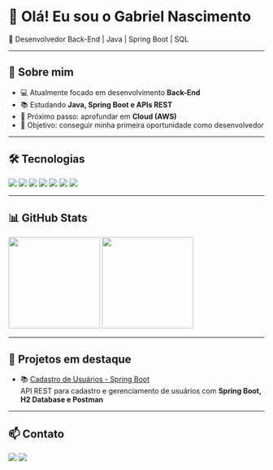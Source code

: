 # 👋 Olá! Eu sou o Gabriel Nascimento  

🎯 Desenvolvedor Back-End | Java | Spring Boot | SQL  

---

## 🚀 Sobre mim  
- 💻 Atualmente focado em desenvolvimento **Back-End**  
- 📚 Estudando **Java, Spring Boot e APIs REST**  
- 🌱 Próximo passo: aprofundar em **Cloud (AWS)**  
- 🎯 Objetivo: conseguir minha primeira oportunidade como desenvolvedor  

---

## 🛠️ Tecnologias  
<div>
  <img src="https://img.shields.io/badge/Java-ED8B00?style=for-the-badge&logo=openjdk&logoColor=white"/>
  <img src="https://img.shields.io/badge/Spring_Boot-6DB33F?style=for-the-badge&logo=springboot&logoColor=white"/>
  <img src="https://img.shields.io/badge/H2-0078D7?style=for-the-badge&logo=databricks&logoColor=white"/>
  <img src="https://img.shields.io/badge/MySQL-005C84?style=for-the-badge&logo=mysql&logoColor=white"/>
  <img src="https://img.shields.io/badge/Postman-FF6C37?style=for-the-badge&logo=postman&logoColor=white"/>
  <img src="https://img.shields.io/badge/Git-F05032?style=for-the-badge&logo=git&logoColor=white"/>
  <img src="https://img.shields.io/badge/GitHub-181717?style=for-the-badge&logo=github&logoColor=white"/>
</div>

---

## 📊 GitHub Stats  
<div>
  <img height="180em" src="https://github-readme-stats.vercel.app/api?username=SEUUSUARIO&show_icons=true&theme=radical"/>  
  <img height="180em" src="https://github-readme-stats.vercel.app/api/top-langs/?username=SEUUSUARIO&layout=compact&theme=radical"/>  
</div>

---

## 📂 Projetos em destaque  

- 📚 [Cadastro de Usuários - Spring Boot](https://github.com/SEUUSUARIO/cadastro-usuarios-spring)  
  API REST para cadastro e gerenciamento de usuários com **Spring Boot, H2 Database e Postman**  

---

## 📫 Contato  
<div>
  <a href="mailto:seuemail@gmail.com"><img src="https://img.shields.io/badge/Gmail-D14836?style=for-the-badge&logo=gmail&logoColor=white"></a>
  <a href="https://www.linkedin.com/in/seulinkedin"><img src="https://img.shields.io/badge/LinkedIn-0077B5?style=for-the-badge&logo=linkedin&logoColor=white"></a>
</div>
